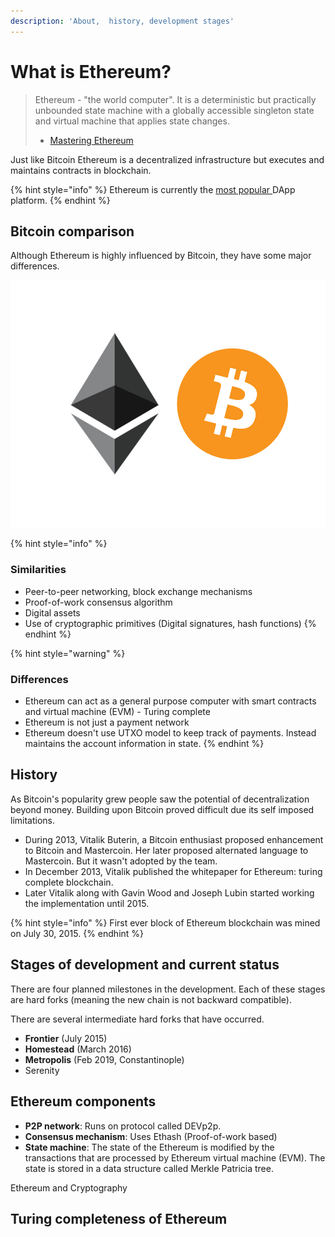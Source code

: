 ```yaml
---
description: 'About,  history, development stages'
---
```


# What is Ethereum?

> Ethereum - "the world computer". It is a deterministic but practically unbounded state machine with a globally accessible singleton state and virtual machine that applies state changes. 
>
>  - [Mastering Ethereum](https://github.com/ethereumbook/ethereumbook)

Just like Bitcoin Ethereum is a decentralized infrastructure but executes and maintains contracts in blockchain.  

{% hint style="info" %}
Ethereum is currently the [most popular ](https://www.stateofthedapps.com/stats)DApp platform.
{% endhint %}

## Bitcoin comparison

Although Ethereum is highly influenced by Bitcoin, they have some major differences.

![](.gitbook/assets/eth-btc.jpg)

{% hint style="info" %}
### Similarities

* Peer-to-peer networking, block exchange mechanisms
* Proof-of-work consensus algorithm
* Digital assets
* Use of cryptographic primitives \(Digital signatures, hash functions\)
{% endhint %}

{% hint style="warning" %}
### Differences

* Ethereum can act as a general purpose computer with smart contracts and virtual machine \(EVM\) - Turing complete
* Ethereum is not just a payment network
* Ethereum doesn't use UTXO model to keep track of payments. Instead maintains the account information in state.
{% endhint %}

## History

As Bitcoin's popularity grew people saw the potential of decentralization beyond money. Building upon Bitcoin proved difficult due its self imposed limitations. 

* During 2013, Vitalik Buterin, a Bitcoin enthusiast proposed enhancement to Bitcoin and Mastercoin. Her later proposed alternated language to Mastercoin. But it wasn't adopted by the team.
* In December 2013, Vitalik published the whitepaper for Ethereum: turing complete blockchain.
* Later Vitalik along with Gavin Wood and Joseph Lubin started working the implementation until 2015.

{% hint style="info" %}
First ever block of Ethereum blockchain was mined on July 30, 2015. 
{% endhint %}

## Stages of development and current status

There are four planned milestones in the development. Each of these stages are hard forks \(meaning the new chain is not backward compatible\).

There are several intermediate hard forks that have occurred.

* **Frontier** \(July 2015\)
* **Homestead**  \(March 2016\)
* **Metropolis** \(Feb 2019, Constantinople\)
* Serenity

## Ethereum components

* **P2P network**: Runs on protocol called DEVp2p.
* **Consensus mechanism**: Uses Ethash \(Proof-of-work based\)
* **State machine**: The state of the Ethereum is modified by the transactions that are processed by Ethereum virtual machine \(EVM\). The state is stored in a data structure called Merkle Patricia tree.

Ethereum and Cryptography

## Turing completeness of Ethereum 



